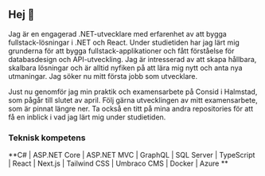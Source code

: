 ## Hej 👋

Jag är en engagerad .NET-utvecklare med erfarenhet av att bygga fullstack-lösningar i .NET och React. Under studietiden har jag lärt mig grunderna för att bygga fullstack-applikationer och fått förståelse för databasdesign och API-utveckling. Jag är intresserad av att skapa hållbara, skalbara lösningar och är alltid nyfiken på att lära mig nytt och anta nya utmaningar. Jag söker nu mitt första jobb som utvecklare.

Just nu genomför jag min praktik och examensarbete på Consid i Halmstad, som pågår till slutet av april. Följ gärna utvecklingen av mitt examensarbete, som är pinnat längre ner. Ta också en titt på mina andra repositories för att få en inblick i vad jag lärt mig under studietiden.

### Teknisk kompetens
**C# | ASP.NET Core | ASP.NET MVC | GraphQL | SQL Server | TypeScript | React | Next.js | Tailwind CSS | Umbraco CMS | Docker | Azure **

<!--
**MisimoM/MisimoM** is a ✨ _special_ ✨ repository because its `README.md` (this file) appears on your GitHub profile.

Here are some ideas to get you started:

- 🔭 I’m currently working on ...
- 🌱 I’m currently learning ...
- 👯 I’m looking to collaborate on ...
- 🤔 I’m looking for help with ...
- 💬 Ask me about ...
- 📫 How to reach me: ...
- 😄 Pronouns: ...
- ⚡ Fun fact: ...
-->
